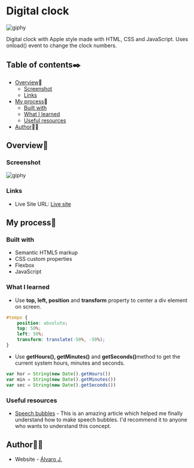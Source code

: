 # Digital clock

![giphy](https://user-images.githubusercontent.com/86482525/125136329-01f48e80-e0e1-11eb-90fb-912928271ba1.gif)

Digital clock with Apple style made with HTML, CSS and JavaScript.
Uses onload() event to change the clock numbers.

## Table of contents✒️

- [Overview](#overview)🎯
  - [Screenshot](#screenshot)
  - [Links](#links)
- [My process](#my-process)🧩
  - [Built with](#built-with)
  - [What I learned](#what-i-learned)
  - [Useful resources](#useful-resources)
- [Author](#author)🙋🏻

## Overview🎯

### Screenshot

![giphy](https://user-images.githubusercontent.com/86482525/125136329-01f48e80-e0e1-11eb-90fb-912928271ba1.gif)

### Links

- Live Site URL: [Live site](https://alvaro-j.github.io/digital-clock/)

## My process🧩

### Built with

- Semantic HTML5 markup
- CSS custom properties
- Flexbox
- JavaScript

### What I learned

- Use <b>top, left, position</b> and <b>transform</b> property to center a div element on screen.
```css
#tempo {
    position: absolute;
    top: 50%;
    left: 50%;
    transform: translate(-50%, -50%);
}
```
- Use <b>getHours(), getMinutes()</b> and <b>getSeconds()</b>method to get the current system hours, minutes and seconds.
```js
var hor = String(new Date().getHours())
var min = String(new Date().getMinutes())
var sec = String(new Date().getSeconds())
```
### Useful resources

- [Speech bubbles](http://nicolasgallagher.com/pure-css-speech-bubbles/) - This is an amazing article which helped me finally understand how to make speech bubbles. I'd recommend it to anyone who wants to understand this concept.

## Author🙋🏻

- Website - [Álvaro J.](https://www.github.com/alvaro-j/)
